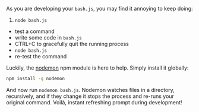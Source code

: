 As you are developing your `bash.js`, you may find it annoying to keep doing:

1. `node bash.js`
* test a command
* write some code in `bash.js` 
* CTRL+C to gracefully quit the running process
* `node bash.js`
* re-test the command

Luckily, the [nodemon](https://www.npmjs.com/package/nodemon) npm module is here to help. Simply install it globally:

```sh
npm install -g nodemon
```

And now run `nodemon bash.js`. Nodemon watches files in a directory, recursively, and if they change it stops the process and re-runs your original command. Voilà, instant refreshing prompt during development!